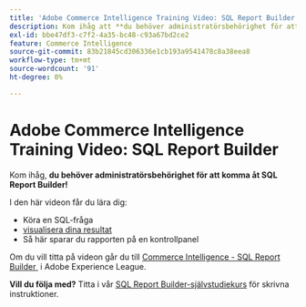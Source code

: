 ```yaml
---
title: 'Adobe Commerce Intelligence Training Video: SQL Report Builder'
description: Kom ihåg att **du behöver administratörsbehörighet för att komma åt SQL Report Builder!**
exl-id: bbe47df3-c7f2-4a35-bc48-c93a67bd2ce2
feature: Commerce Intelligence
source-git-commit: 83b21845cd306336e1cb193a9541478c8a38eea8
workflow-type: tm+mt
source-wordcount: '91'
ht-degree: 0%

---
```


# Adobe Commerce Intelligence Training Video: SQL Report Builder

Kom ihåg, **du behöver administratörsbehörighet för att komma åt SQL Report Builder!**

I den här videon får du lära dig:

* Köra en SQL-fråga
* [visualisera dina resultat](/docs/commerce-business-intelligence/mbi/tutorials/create-visuals-from-sql.html) <!-- Link fails-->
* Så här sparar du rapporten på en kontrollpanel

Om du vill titta på videon går du till [Commerce Intelligence - SQL Report Builder &#x200B;](/docs/commerce-learn/tutorials/business-intelligence/sql-report-builder.html) i Adobe Experience League.

**Vill du följa med?** Titta i vår [SQL Report Builder-självstudiekurs](/docs/commerce-business-intelligence/mbi/analyze/sql/sql-rpt-bldr.html) för skrivna instruktioner.
